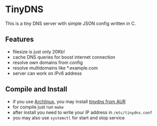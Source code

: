 # TinyDNS

This is a tiny DNS server with simple JSON config written in C.

## Features

* filesize is just only 20Kb!
* cache DNS queries for boost internet connection
* resolve own domains from config
* resolve multidomains like *.example.com
* server can work on IPv6 address

## Compile and Install

* if you use [Archlinux](https://archlinux.org), you may install [tinydns from AUR](https://aur.archlinux.org/packages/tinydns/)
* for compile just run `make`
* after install you need to write your IP address in `/etc/tinydns.conf`
* you may also use `systemctl` for start and stop service
